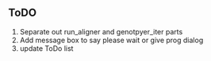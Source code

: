 ## ToDO

1.  Separate out run_aligner and genotpyer_iter parts  
2.  Add message box to say please wait or give prog dialog  
3.  update ToDo list  
